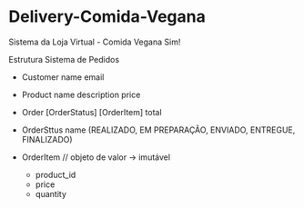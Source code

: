 # Delivery-Comida-Vegana
 Sistema da  Loja Virtual - Comida Vegana Sim!


Estrutura
Sistema de Pedidos

- Customer
    name
    email

- Product
    name
    description
    price

- Order
    [OrderStatus]
    [OrderItem]
    total

- OrderSttus
    name (REALIZADO, EM PREPARAÇÂO, ENVIADO, ENTREGUE, FINALIZADO)

- OrderItem // objeto de valor -> imutável
    - product_id
    - price
    - quantity


